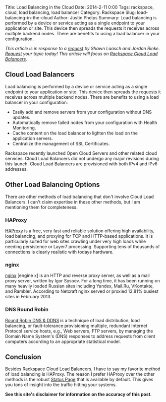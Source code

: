 Title: Load Balancing in the Cloud
Date: 2014-2-11 0:00
Tags: rackspace, cloud, load balancing, load balancer
Category: Rackspace
Slug: load-balancing-in-the-cloud
Author: Justin Phelps
Summary: Load balancing is performed by a device or service acting as a single endpoint to your application or site. This device then spreads the requests it receives across multiple backend nodes. There are benefits to using a load balancer in your configuration.

*This article is in response to a [request](https://github.com/Linuturk/www.onitato.com/issues/2) by Shawn Laasch and Jordan Rinke. [Request](https://github.com/Linuturk/www.onitato.com/issues) your topic today! This article will focus on [Rackspace Cloud Load Balancers](http://www.rackspace.com/cloud/load-balancing/).*

## Cloud Load Balancers

Load balancing is performed by a device or service acting as a single endpoint to your application or site. This device then spreads the requests it receives across multiple backend nodes. There are benefits to using a load balancer in your configuration:

 * Easily add and remove servers from your configuration without DNS updates.
 * Automatically remove failed nodes from your configuration with Health Monitoring.
 * Cache content on the load balancer to lighten the load on the application servers.
 * Centralize the management of SSL Certificates.

Rackspace recently launched Open Cloud Servers and other related cloud services. Cloud Load Balancers did not undergo any major revisions during this launch. Cloud Load Balancers are provisioned with both IPv4 and IPv6 addresses.

## Other Load Balancing Options

There are other methods of load balancing that don't involve Cloud Load Balancers. I can't claim expertise in these other methods, but I am mentioning them for completeness.

### HAProxy

[HAProxy](http://haproxy.1wt.eu/) is a free, very fast and reliable solution offering high availability, load balancing, and proxying for TCP and HTTP-based applications. It is particularly suited for web sites crawling under very high loads while needing persistence or Layer7 processing. Supporting tens of thousands of connections is clearly realistic with todays hardware.

### nginx

[nginx](http://nginx.org/) [engine x] is an HTTP and reverse proxy server, as well as a mail proxy server, written by Igor Sysoev. For a long time, it has been running on many heavily loaded Russian sites including Yandex, Mail.Ru, VKontakte, and Rambler. According to Netcraft nginx served or proxied 12.81% busiest sites in February 2013.

### DNS Round Robin

[Round Robin DNS & DDNS](http://en.wikipedia.org/wiki/Round-robin_DNS) is a technique of load distribution, load balancing, or fault-tolerance provisioning multiple, redundant Internet Protocol service hosts, e.g., Web servers, FTP servers, by managing the Domain Name System's (DNS) responses to address requests from client computers according to an appropriate statistical model.

## Conclusion

Besides Rackspace Cloud Load Balancers, I have to say my favorite method of load balancing is HAProxy. The reason I prefer HAProxy over the other methods is the robust [Status Page](http://demo.1wt.eu/) that is available by default. This gives you tons of insight into the traffic hitting your systems.

**See this site's disclaimer for information on the accuracy of this post.**
